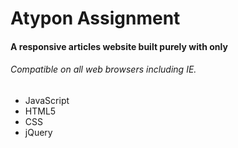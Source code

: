 # Atypon Assignment

#### A responsive articles website built purely with only
###### Compatible on all web browsers including IE.
* JavaScript
* HTML5
* CSS
* jQuery
